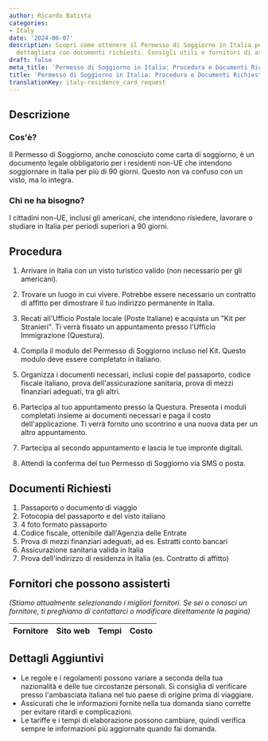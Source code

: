 ```yaml
---
author: Ricardo Batista
categories:
- Italy
date: '2024-06-07'
description: Scopri come ottenere il Permesso di Soggiorno in Italia per non-UE. Procedura
  dettagliata con documenti richiesti. Consigli utili e fornitori di assistenza.
draft: false
meta_title: 'Permesso di Soggiorno in Italia: Procedura e Documenti Richiesti'
title: 'Permesso di Soggiorno in Italia: Procedura e Documenti Richiesti'
translationKey: italy-residence_card_request
---
```



## Descrizione
### Cos'è?
Il Permesso di Soggiorno, anche conosciuto come carta di soggiorno, è un documento legale obbligatorio per i residenti non-UE che intendono soggiornare in Italia per più di 90 giorni. Questo non va confuso con un visto, ma lo integra.

### Chi ne ha bisogno?
I cittadini non-UE, inclusi gli americani, che intendono risiedere, lavorare o studiare in Italia per periodi superiori a 90 giorni.

## Procedura

1. Arrivare in Italia con un visto turistico valido (non necessario per gli americani).

2. Trovare un luogo in cui vivere. Potrebbe essere necessario un contratto di affitto per dimostrare il tuo indirizzo permanente in Italia.

3. Recati all'Ufficio Postale locale (Poste Italiane) e acquista un "Kit per Stranieri". Ti verrà fissato un appuntamento presso l'Ufficio Immigrazione (Questura).

4. Compila il modulo del Permesso di Soggiorno incluso nel Kit. Questo modulo deve essere completato in italiano.

5. Organizza i documenti necessari, inclusi copie del passaporto, codice fiscale italiano, prova dell'assicurazione sanitaria, prova di mezzi finanziari adeguati, tra gli altri.

6. Partecipa al tuo appuntamento presso la Questura. Presenta i moduli completati insieme ai documenti necessari e paga il costo dell'applicazione. Ti verrà fornito uno scontrino e una nuova data per un altro appuntamento.

7. Partecipa al secondo appuntamento e lascia le tue impronte digitali.

8. Attendi la conferma del tuo Permesso di Soggiorno via SMS o posta.

## Documenti Richiesti

1. Passaporto o documento di viaggio
2. Fotocopia del passaporto e del visto italiano
3. 4 foto formato passaporto
4. Codice fiscale, ottenibile dall'Agenzia delle Entrate
5. Prova di mezzi finanziari adeguati, ad es. Estratti conto bancari
6. Assicurazione sanitaria valida in Italia
7. Prova dell'indirizzo di residenza in Italia (es. Contratto di affitto)

## Fornitori che possono assisterti

_(Stiamo attualmente selezionando i migliori fornitori. Se sei o conosci un fornitore, ti preghiamo di contattarci o modificare direttamente la pagina)_

| Fornitore       |     Sito web    |     Tempi        |       Costo      |
| --------------- | --------------- |  :-------------: | :-------------: |

## Dettagli Aggiuntivi
* Le regole e i regolamenti possono variare a seconda della tua nazionalità e delle tue circostanze personali. Si consiglia di verificare presso l'ambasciata italiana nel tuo paese di origine prima di viaggiare.
* Assicurati che le informazioni fornite nella tua domanda siano corrette per evitare ritardi e complicazioni.
* Le tariffe e i tempi di elaborazione possono cambiare, quindi verifica sempre le informazioni più aggiornate quando fai domanda.